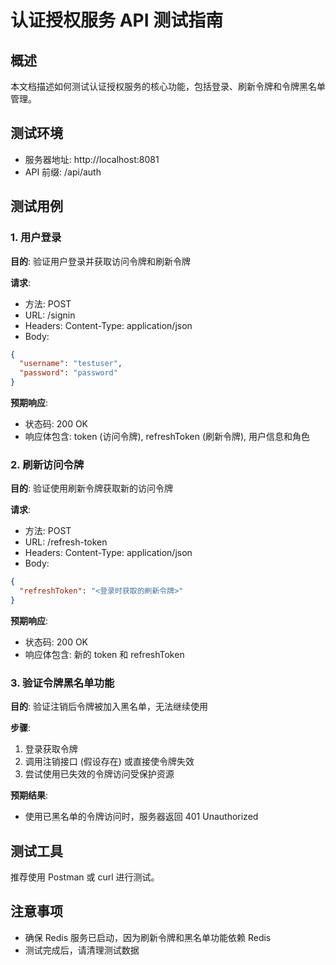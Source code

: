 # 认证授权服务 API 测试指南

## 概述
本文档描述如何测试认证授权服务的核心功能，包括登录、刷新令牌和令牌黑名单管理。

## 测试环境
- 服务器地址: http://localhost:8081
- API 前缀: /api/auth

## 测试用例

### 1. 用户登录
**目的**: 验证用户登录并获取访问令牌和刷新令牌

**请求**: 
- 方法: POST
- URL: /signin
-  Headers: Content-Type: application/json
-  Body:
```json
{
  "username": "testuser",
  "password": "password"
}
```

**预期响应**: 
- 状态码: 200 OK
- 响应体包含: token (访问令牌), refreshToken (刷新令牌), 用户信息和角色

### 2. 刷新访问令牌
**目的**: 验证使用刷新令牌获取新的访问令牌

**请求**: 
- 方法: POST
- URL: /refresh-token
-  Headers: Content-Type: application/json
-  Body:
```json
{
  "refreshToken": "<登录时获取的刷新令牌>"
}
```

**预期响应**: 
- 状态码: 200 OK
- 响应体包含: 新的 token 和 refreshToken

### 3. 验证令牌黑名单功能
**目的**: 验证注销后令牌被加入黑名单，无法继续使用

**步骤**: 
1. 登录获取令牌
2. 调用注销接口 (假设存在) 或直接使令牌失效
3. 尝试使用已失效的令牌访问受保护资源

**预期结果**: 
- 使用已黑名单的令牌访问时，服务器返回 401 Unauthorized

## 测试工具
推荐使用 Postman 或 curl 进行测试。

## 注意事项
- 确保 Redis 服务已启动，因为刷新令牌和黑名单功能依赖 Redis
- 测试完成后，请清理测试数据